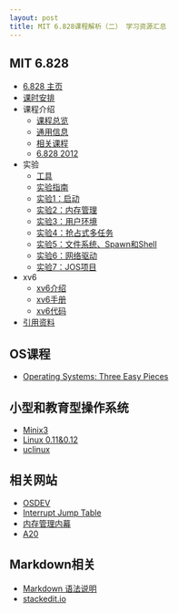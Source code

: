 ```yaml
---
layout: post
title: MIT 6.828课程解析（二） 学习资源汇总
---
```


## MIT 6.828
* [6.828 主页](https://pdos.csail.mit.edu/6.828/2014/index.html)
* [课时安排](https://pdos.csail.mit.edu/6.828/2014/schedule.html)
* 课程介绍
  * [课程总览](https://pdos.csail.mit.edu/6.828/2014/overview.html)
  * [通用信息](https://pdos.csail.mit.edu/6.828/2014/general.html)
  * [相关课程](https://pdos.csail.mit.edu/6.828/2014/classes.html)
  * [6.828 2012](https://pdos.csail.mit.edu/6.828/2012/)
* 实验
  * [工具](https://pdos.csail.mit.edu/6.828/2014/tools.html)
  * [实验指南](https://pdos.csail.mit.edu/6.828/2014/labguide.html)
  * [实验1：启动](https://pdos.csail.mit.edu/6.828/2014/labs/lab1/)
  * [实验2：内存管理](https://pdos.csail.mit.edu/6.828/2014/labs/lab2/)
  * [实验3：用户环境](https://pdos.csail.mit.edu/6.828/2014/labs/lab3/)
  * [实验4：抢占式多任务](https://pdos.csail.mit.edu/6.828/2014/labs/lab4/)
  * [实验5：文件系统、Spawn和Shell](https://pdos.csail.mit.edu/6.828/2014/labs/lab5/)
  * [实验6：网络驱动](https://pdos.csail.mit.edu/6.828/2014/labs/lab6/)
  * [实验7：JOS项目](https://pdos.csail.mit.edu/6.828/2014/labs/lab7/)
* xv6
  * [xv6介绍](https://pdos.csail.mit.edu/6.828/2014/xv6.html)
  * [xv6手册](https://pdos.csail.mit.edu/6.828/2014/xv6.html)
  * [xv6代码](https://pdos.csail.mit.edu/6.828/2014/xv6.html)
* [引用资料](https://pdos.csail.mit.edu/6.828/2014/reference.html)

## OS课程
* [Operating Systems: Three Easy Pieces](http://pages.cs.wisc.edu/~remzi/OSTEP/)

## 小型和教育型操作系统
* [Minix3](http://www.minix3.org/)
* [Linux 0.11&0.12](http://oldlinux.org/index_cn.html)
* [uclinux](http://www.uclinux.org/)

## 相关网站
* [OSDEV](http://wiki.osdev.org/Main_Page)
* [Interrupt Jump Table](http://www.ctyme.com/intr/int.htm)
* [内存管理内幕](https://www.ibm.com/developerworks/cn/linux/l-memory/)
* [A20](https://www.win.tue.nl/~aeb/linux/kbd/A20.html)

## Markdown相关
* [Markdown 语法说明](http://wowubuntu.com/markdown/)
* [stackedit.io](https://stackedit.io/editor)
